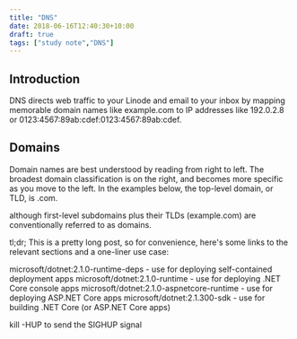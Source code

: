 ```yaml
---
title: "DNS"
date: 2018-06-16T12:40:30+10:00
draft: true
tags: ["study note","DNS"]
---
```


## Introduction
 DNS directs web traffic to your Linode and email to your inbox by mapping memorable domain names like example.com to IP addresses like 192.0.2.8 or 0123:4567:89ab:cdef:0123:4567:89ab:cdef.

## Domains
Domain names are best understood by reading from right to left. The broadest domain classification is on the right, and becomes more specific as you move to the left. In the examples below, the top-level domain, or TLD, is .com.

although first-level subdomains plus their TLDs (example.com) are conventionally referred to as domains.

tl;dr; This is a pretty long post, so for convenience, here's some links to the relevant sections and a one-liner use case:

microsoft/dotnet:2.1.0-runtime-deps - use for deploying self-contained deployment apps
microsoft/dotnet:2.1.0-runtime - use for deploying .NET Core console apps
microsoft/dotnet:2.1.0-aspnetcore-runtime - use for deploying ASP.NET Core apps
microsoft/dotnet:2.1.300-sdk - use for building .NET Core (or ASP.NET Core apps)

kill -HUP <processID> to send the SIGHUP signal
